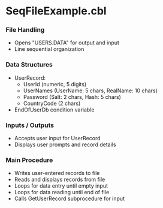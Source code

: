 # SeqFileExample.cbl

### File Handling
- Opens "USERS.DATA" for output and input
- Line sequential organization

### Data Structures
- UserRecord:
  - UserId (numeric, 5 digits)
  - UserNames (UserName: 5 chars, RealName: 10 chars)
  - Password (Salt: 2 chars, Hash: 5 chars)
  - CountryCode (2 chars)
- EndOfUserDb condition variable

### Inputs / Outputs
- Accepts user input for UserRecord
- Displays user prompts and record details

### Main Procedure
- Writes user-entered records to file
- Reads and displays records from file
- Loops for data entry until empty input
- Loops for data reading until end of file
- Calls GetUserRecord subprocedure for input
